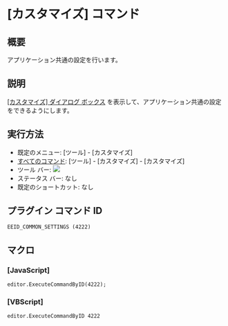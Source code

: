 # \[カスタマイズ\] コマンド

## 概要

アプリケーション共通の設定を行います。

## 説明

[\[カスタマイズ\] ダイアログ ボックス](../../dlg/customize/index) を表示して、アプリケーション共通の設定をできるようにします。

## 実行方法

- 既定のメニュー: \[ツール\] \- \[カスタマイズ\]
- [すべてのコマンド](../../glossary/allcommands): \[ツール\] \- \[カスタマイズ\] \- \[カスタマイズ\]
- ツール バー: ![](../../images/commonsettings..png)
- ステータス バー: なし
- 既定のショートカット: なし

## プラグイン コマンド ID

```
EEID_COMMON_SETTINGS (4222)
```

## マクロ

### \[JavaScript\]

```
editor.ExecuteCommandByID(4222);
```

### \[VBScript\]

```
editor.ExecuteCommandByID 4222
```
